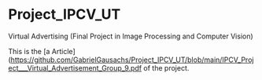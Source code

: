 # Project_IPCV_UT
Virtual Advertising (Final Project in Image Processing and Computer Vision)

This is the [a Article](https://github.com/GabrielGausachs/Project_IPCV_UT/blob/main/IPCV_Project___Virtual_Advertisement_Group_9.pdf  of the project.

